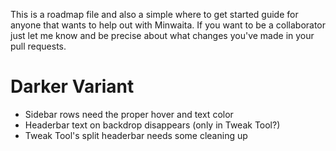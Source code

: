 This is a roadmap file and also a simple where to get started guide for anyone that wants to help out with Minwaita. If you want to be a collaborator just let me know and be precise about what changes you've made in your pull requests.

# Darker Variant
- Sidebar rows need the proper hover and text color
- Headerbar text on backdrop disappears (only in Tweak Tool?)
- Tweak Tool's split headerbar needs some cleaning up
